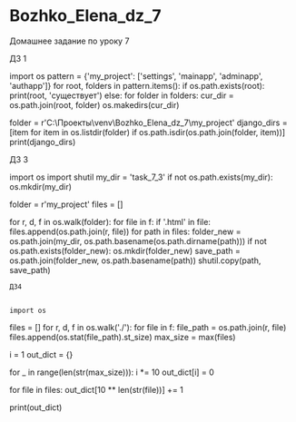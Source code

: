 # Bozhko_Elena_dz_7
Домашнее задание по уроку 7


ДЗ 1


import os
pattern = {'my_project': ['settings', 'mainapp', 'adminapp', 'authapp']}
for root, folders in pattern.items():
    if os.path.exists(root):
        print(root, 'существует')
    else:
        for folder in folders:
            cur_dir = os.path.join(root, folder)
            os.makedirs(cur_dir)



folder = r'C:\Проекты\venv\Bozhko_Elena_dz_7\my_project'
django_dirs = [item
               for item in os.listdir(folder)
               if os.path.isdir(os.path.join(folder, item))]
print(django_dirs)




ДЗ 3


import os
import shutil
my_dir = 'task_7_3'
if not os.path.exists(my_dir):
    os.mkdir(my_dir)

folder = r'my_project'
files = []


for r, d, f in os.walk(folder):
    for file in f:
        if '.html' in file:
            files.append(os.path.join(r, file))
for path in files:
    folder_new = os.path.join(my_dir, os.path.basename(os.path.dirname(path)))
    if not os.path.exists(folder_new):
        os.mkdir(folder_new)
    save_path = os.path.join(folder_new, os.path.basename(path))
    shutil.copy(path, save_path)
    
    
    
    ДЗ4
    
    
    import os
files = []
for r, d, f in os.walk('./'):
    for file in f:
        file_path = os.path.join(r, file)
        files.append(os.stat(file_path).st_size)
max_size = max(files)

i = 1
out_dict = {}

for _ in range(len(str(max_size))):
    i *= 10
    out_dict[i] = 0

for file in files:
    out_dict[10 ** len(str(file))] += 1

print(out_dict)

